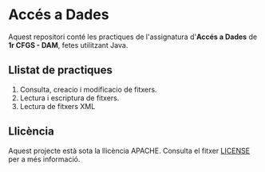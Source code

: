 # Accés a Dades

Aquest repositori conté les practiques de l'assignatura d'**Accés a Dades** de **1r CFGS - DAM**, fetes utilitzant Java.

## Llistat de practiques
  1. Consulta, creacio i modificacio de fitxers.
  2. Lectura i escriptura de fitxers.
  3. Lectura de fitxers XML

## Llicència

Aquest projecte està sota la llicència APACHE. Consulta el fitxer [LICENSE](LICENSE) per a més informació.
